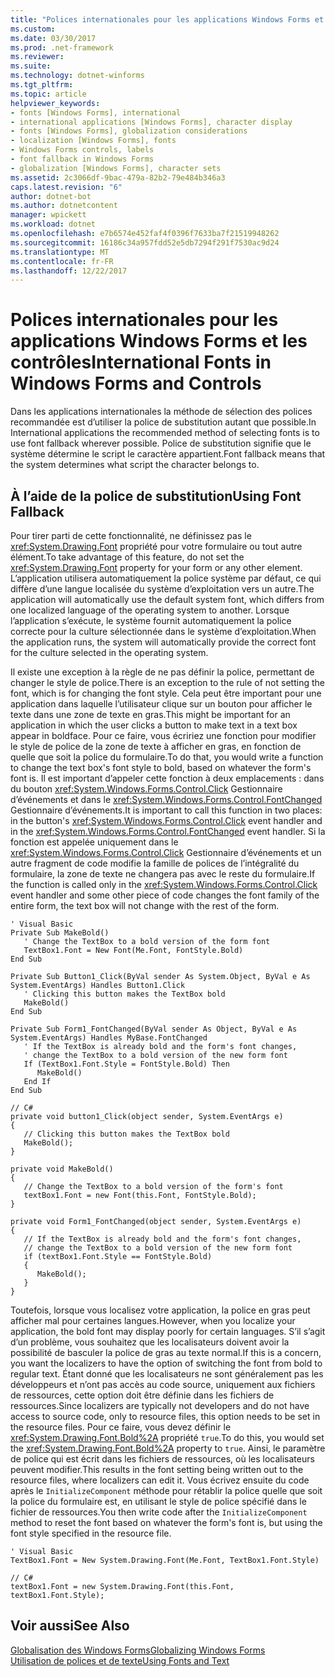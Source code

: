 ```yaml
---
title: "Polices internationales pour les applications Windows Forms et les contrôles"
ms.custom: 
ms.date: 03/30/2017
ms.prod: .net-framework
ms.reviewer: 
ms.suite: 
ms.technology: dotnet-winforms
ms.tgt_pltfrm: 
ms.topic: article
helpviewer_keywords:
- fonts [Windows Forms], international
- international applications [Windows Forms], character display
- fonts [Windows Forms], globalization considerations
- localization [Windows Forms], fonts
- Windows Forms controls, labels
- font fallback in Windows Forms
- globalization [Windows Forms], character sets
ms.assetid: 2c3066df-9bac-479a-82b2-79e484b346a3
caps.latest.revision: "6"
author: dotnet-bot
ms.author: dotnetcontent
manager: wpickett
ms.workload: dotnet
ms.openlocfilehash: e7b6574e452faf4f0396f7633ba7f21519948262
ms.sourcegitcommit: 16186c34a957fdd52e5db7294f291f7530ac9d24
ms.translationtype: MT
ms.contentlocale: fr-FR
ms.lasthandoff: 12/22/2017
---
```

# <a name="international-fonts-in-windows-forms-and-controls"></a><span data-ttu-id="805a2-102">Polices internationales pour les applications Windows Forms et les contrôles</span><span class="sxs-lookup"><span data-stu-id="805a2-102">International Fonts in Windows Forms and Controls</span></span>
<span data-ttu-id="805a2-103">Dans les applications internationales la méthode de sélection des polices recommandée est d’utiliser la police de substitution autant que possible.</span><span class="sxs-lookup"><span data-stu-id="805a2-103">In International applications the recommended method of selecting fonts is to use font fallback wherever possible.</span></span> <span data-ttu-id="805a2-104">Police de substitution signifie que le système détermine le script le caractère appartient.</span><span class="sxs-lookup"><span data-stu-id="805a2-104">Font fallback means that the system determines what script the character belongs to.</span></span>  
  
## <a name="using-font-fallback"></a><span data-ttu-id="805a2-105">À l’aide de la police de substitution</span><span class="sxs-lookup"><span data-stu-id="805a2-105">Using Font Fallback</span></span>  
 <span data-ttu-id="805a2-106">Pour tirer parti de cette fonctionnalité, ne définissez pas le <xref:System.Drawing.Font> propriété pour votre formulaire ou tout autre élément.</span><span class="sxs-lookup"><span data-stu-id="805a2-106">To take advantage of this feature, do not set the <xref:System.Drawing.Font> property for your form or any other element.</span></span> <span data-ttu-id="805a2-107">L’application utilisera automatiquement la police système par défaut, ce qui diffère d’une langue localisée du système d’exploitation vers un autre.</span><span class="sxs-lookup"><span data-stu-id="805a2-107">The application will automatically use the default system font, which differs from one localized language of the operating system to another.</span></span> <span data-ttu-id="805a2-108">Lorsque l’application s’exécute, le système fournit automatiquement la police correcte pour la culture sélectionnée dans le système d’exploitation.</span><span class="sxs-lookup"><span data-stu-id="805a2-108">When the application runs, the system will automatically provide the correct font for the culture selected in the operating system.</span></span>  
  
 <span data-ttu-id="805a2-109">Il existe une exception à la règle de ne pas définir la police, permettant de changer le style de police.</span><span class="sxs-lookup"><span data-stu-id="805a2-109">There is an exception to the rule of not setting the font, which is for changing the font style.</span></span> <span data-ttu-id="805a2-110">Cela peut être important pour une application dans laquelle l’utilisateur clique sur un bouton pour afficher le texte dans une zone de texte en gras.</span><span class="sxs-lookup"><span data-stu-id="805a2-110">This might be important for an application in which the user clicks a button to make text in a text box appear in boldface.</span></span> <span data-ttu-id="805a2-111">Pour ce faire, vous écririez une fonction pour modifier le style de police de la zone de texte à afficher en gras, en fonction de quelle que soit la police du formulaire.</span><span class="sxs-lookup"><span data-stu-id="805a2-111">To do that, you would write a function to change the text box's font style to bold, based on whatever the form's font is.</span></span> <span data-ttu-id="805a2-112">Il est important d’appeler cette fonction à deux emplacements : dans du bouton <xref:System.Windows.Forms.Control.Click> Gestionnaire d’événements et dans le <xref:System.Windows.Forms.Control.FontChanged> Gestionnaire d’événements.</span><span class="sxs-lookup"><span data-stu-id="805a2-112">It is important to call this function in two places: in the button's <xref:System.Windows.Forms.Control.Click> event handler and in the <xref:System.Windows.Forms.Control.FontChanged> event handler.</span></span> <span data-ttu-id="805a2-113">Si la fonction est appelée uniquement dans le <xref:System.Windows.Forms.Control.Click> Gestionnaire d’événements et un autre fragment de code modifie la famille de polices de l’intégralité du formulaire, la zone de texte ne changera pas avec le reste du formulaire.</span><span class="sxs-lookup"><span data-stu-id="805a2-113">If the function is called only in the <xref:System.Windows.Forms.Control.Click> event handler and some other piece of code changes the font family of the entire form, the text box will not change with the rest of the form.</span></span>  
  
```  
' Visual Basic  
Private Sub MakeBold()  
   ' Change the TextBox to a bold version of the form font  
   TextBox1.Font = New Font(Me.Font, FontStyle.Bold)  
End Sub  
  
Private Sub Button1_Click(ByVal sender As System.Object, ByVal e As System.EventArgs) Handles Button1.Click  
   ' Clicking this button makes the TextBox bold  
   MakeBold()  
End Sub  
  
Private Sub Form1_FontChanged(ByVal sender As Object, ByVal e As System.EventArgs) Handles MyBase.FontChanged  
   ' If the TextBox is already bold and the form's font changes,  
   ' change the TextBox to a bold version of the new form font  
   If (TextBox1.Font.Style = FontStyle.Bold) Then  
      MakeBold()  
   End If  
End Sub  
  
// C#  
private void button1_Click(object sender, System.EventArgs e)  
{  
   // Clicking this button makes the TextBox bold  
   MakeBold();  
}  
  
private void MakeBold()   
{  
   // Change the TextBox to a bold version of the form's font  
   textBox1.Font = new Font(this.Font, FontStyle.Bold);  
}  
  
private void Form1_FontChanged(object sender, System.EventArgs e)  
{  
   // If the TextBox is already bold and the form's font changes,  
   // change the TextBox to a bold version of the new form font  
   if (textBox1.Font.Style == FontStyle.Bold)   
   {  
      MakeBold();  
   }  
}  
```  
  
 <span data-ttu-id="805a2-114">Toutefois, lorsque vous localisez votre application, la police en gras peut afficher mal pour certaines langues.</span><span class="sxs-lookup"><span data-stu-id="805a2-114">However, when you localize your application, the bold font may display poorly for certain languages.</span></span> <span data-ttu-id="805a2-115">S’il s’agit d’un problème, vous souhaitez que les localisateurs doivent avoir la possibilité de basculer la police de gras au texte normal.</span><span class="sxs-lookup"><span data-stu-id="805a2-115">If this is a concern, you want the localizers to have the option of switching the font from bold to regular text.</span></span> <span data-ttu-id="805a2-116">Étant donné que les localisateurs ne sont généralement pas les développeurs et n’ont pas accès au code source, uniquement aux fichiers de ressources, cette option doit être définie dans les fichiers de ressources.</span><span class="sxs-lookup"><span data-stu-id="805a2-116">Since localizers are typically not developers and do not have access to source code, only to resource files, this option needs to be set in the resource files.</span></span> <span data-ttu-id="805a2-117">Pour ce faire, vous devez définir le <xref:System.Drawing.Font.Bold%2A> propriété `true`.</span><span class="sxs-lookup"><span data-stu-id="805a2-117">To do this, you would set the <xref:System.Drawing.Font.Bold%2A> property to `true`.</span></span> <span data-ttu-id="805a2-118">Ainsi, le paramètre de police qui est écrit dans les fichiers de ressources, où les localisateurs peuvent modifier.</span><span class="sxs-lookup"><span data-stu-id="805a2-118">This results in the font setting being written out to the resource files, where localizers can edit it.</span></span> <span data-ttu-id="805a2-119">Vous écrivez ensuite du code après le `InitializeComponent` méthode pour rétablir la police quelle que soit la police du formulaire est, en utilisant le style de police spécifié dans le fichier de ressources.</span><span class="sxs-lookup"><span data-stu-id="805a2-119">You then write code after the `InitializeComponent` method to reset the font based on whatever the form's font is, but using the font style specified in the resource file.</span></span>  
  
```  
' Visual Basic  
TextBox1.Font = New System.Drawing.Font(Me.Font, TextBox1.Font.Style)  
  
// C#  
textBox1.Font = new System.Drawing.Font(this.Font, textBox1.Font.Style);  
```  
  
## <a name="see-also"></a><span data-ttu-id="805a2-120">Voir aussi</span><span class="sxs-lookup"><span data-stu-id="805a2-120">See Also</span></span>  
 [<span data-ttu-id="805a2-121">Globalisation des Windows Forms</span><span class="sxs-lookup"><span data-stu-id="805a2-121">Globalizing Windows Forms</span></span>](../../../../docs/framework/winforms/advanced/globalizing-windows-forms.md)  
 [<span data-ttu-id="805a2-122">Utilisation de polices et de texte</span><span class="sxs-lookup"><span data-stu-id="805a2-122">Using Fonts and Text</span></span>](../../../../docs/framework/winforms/advanced/using-fonts-and-text.md)
